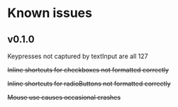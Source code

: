# Known issues

## v0.1.0

Keypresses not captured by textInput are all 127

~~Inline shortcuts for checkboxes not formatted correctly~~

~~Inline shortcuts for radioButtons not formatted correctly~~

~~Mouse use causes occasional crashes~~ 

